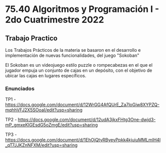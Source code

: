 # 75.40 Algoritmos y Programación I - 2do Cuatrimestre 2022

## Trabajo Practico

Los Trabajos Prácticos de la materia se basaron en el desarrollo e implementación de nuevas funcionalidades, del juego "Sokoban"

El Sokoban es un videojuego estilo puzzle o rompecabezas en el que el jugador empuja un conjunto de cajas en un depósito, con el objetivo de ubicar las cajas en lugares específicos.

### Enunciados

TP1 - https://docs.google.com/document/d/12WrGG4AfQUrE_Za7loGiw8XYPZQ-mqhhVFJ2X5SOoaI/edit?usp=sharing

TP2 - https://docs.google.com/document/d/12udA3jkxFHtg3One-dwjd3-mP_gmxeKIGEsdG5oZmgE/edit?usp=sharing

TP3 - https://docs.google.com/document/d/1EhOjQtyRByeyPpkk4kjuiuMMLmIH4l_qT7JJKZnNFXM/edit?usp=sharing
